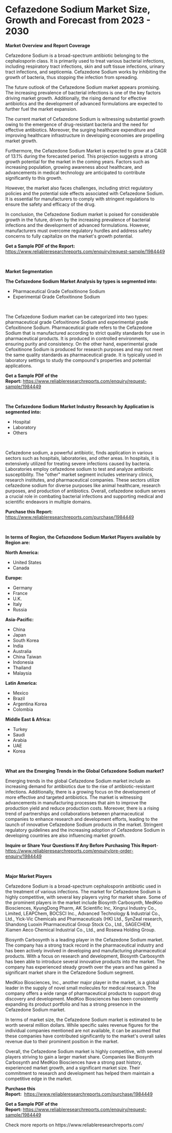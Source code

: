 <p><h1>Cefazedone Sodium Market Size, Growth and Forecast from 2023 - 2030</h1></p><p><strong>Market Overview and Report Coverage</strong></p>
<p><p>Cefazedone Sodium is a broad-spectrum antibiotic belonging to the cephalosporin class. It is primarily used to treat various bacterial infections, including respiratory tract infections, skin and soft tissue infections, urinary tract infections, and septicemia. Cefazedone Sodium works by inhibiting the growth of bacteria, thus stopping the infection from spreading.</p><p>The future outlook of the Cefazedone Sodium market appears promising. The increasing prevalence of bacterial infections is one of the key factors driving market growth. Additionally, the rising demand for effective antibiotics and the development of advanced formulations are expected to further fuel the market expansion.</p><p>The current market of Cefazedone Sodium is witnessing substantial growth owing to the emergence of drug-resistant bacteria and the need for effective antibiotics. Moreover, the surging healthcare expenditure and improving healthcare infrastructure in developing economies are propelling market growth.</p><p>Furthermore, the Cefazedone Sodium Market is expected to grow at a CAGR of 13.1% during the forecasted period. This projection suggests a strong growth potential for the market in the coming years. Factors such as increasing population, growing awareness about healthcare, and advancements in medical technology are anticipated to contribute significantly to this growth.</p><p>However, the market also faces challenges, including strict regulatory policies and the potential side effects associated with Cefazedone Sodium. It is essential for manufacturers to comply with stringent regulations to ensure the safety and efficacy of the drug.</p><p>In conclusion, the Cefazedone Sodium market is poised for considerable growth in the future, driven by the increasing prevalence of bacterial infections and the development of advanced formulations. However, manufacturers must overcome regulatory hurdles and address safety concerns to fully capitalize on the market's growth potential.</p></p>
<p><strong>Get a Sample PDF of the Report:</strong> <a href="https://www.reliableresearchreports.com/enquiry/request-sample/1984449">https://www.reliableresearchreports.com/enquiry/request-sample/1984449</a></p>
<p>&nbsp;</p>
<p><strong>Market Segmentation</strong></p>
<p><strong>The Cefazedone Sodium Market Analysis by types is segmented into:</strong></p>
<p><ul><li>Pharmaceutical Grade Cefoxitinone Sodium</li><li>Experimental Grade Cefoxitinone Sodium</li></ul></p>
<p>&nbsp;</p>
<p><p>The Cefazedone Sodium market can be categorized into two types: pharmaceutical grade Cefoxitinone Sodium and experimental grade Cefoxitinone Sodium. Pharmaceutical grade refers to the Cefazedone Sodium that is manufactured according to strict quality standards for use in pharmaceutical products. It is produced in controlled environments, ensuring purity and consistency. On the other hand, experimental grade Cefoxitinone Sodium is produced for research purposes and may not meet the same quality standards as pharmaceutical grade. It is typically used in laboratory settings to study the compound's properties and potential applications.</p></p>
<p><strong>Get a Sample PDF of the Report:</strong>&nbsp;<a href="https://www.reliableresearchreports.com/enquiry/request-sample/1984449">https://www.reliableresearchreports.com/enquiry/request-sample/1984449</a></p>
<p>&nbsp;</p>
<p><strong>The Cefazedone Sodium Market Industry Research by Application is segmented into:</strong></p>
<p><ul><li>Hospital</li><li>Laboratory</li><li>Others</li></ul></p>
<p>&nbsp;</p>
<p><p>Cefazedone sodium, a powerful antibiotic, finds application in various sectors such as hospitals, laboratories, and other areas. In hospitals, it is extensively utilized for treating severe infections caused by bacteria. Laboratories employ cefazedone sodium to test and analyze antibiotic susceptibility. The "other" market segment includes veterinary clinics, research institutes, and pharmaceutical companies. These sectors utilize cefazedone sodium for diverse purposes like animal healthcare, research purposes, and production of antibiotics. Overall, cefazedone sodium serves a crucial role in combating bacterial infections and supporting medical and scientific endeavors in multiple domains.</p></p>
<p><strong>Purchase this Report:</strong>&nbsp; <a href="https://www.reliableresearchreports.com/purchase/1984449">https://www.reliableresearchreports.com/purchase/1984449</a></p>
<p>&nbsp;</p>
<p><strong>In terms of Region, the Cefazedone Sodium Market Players available by Region are:</strong></p>
<p>
    <p> <strong> North America: </strong>
        <ul>
            <li>United States</li>
            <li>Canada</li>
        </ul>
        </p> 
    <p> <strong> Europe: </strong>
        <ul>
            <li>Germany</li>
            <li>France</li>
            <li>U.K.</li>
            <li>Italy</li>
            <li>Russia</li>
        </ul>
        </p> 
    <p> <strong> Asia-Pacific: </strong>
        <ul>
            <li>China</li>
            <li>Japan</li>
            <li>South Korea</li>
            <li>India</li>
            <li>Australia</li>
            <li>China Taiwan</li>
            <li>Indonesia</li>
            <li>Thailand</li>
            <li>Malaysia</li>
        </ul>
        </p> 
    <p> <strong> Latin America: </strong>
        <ul>
            <li>Mexico</li>
            <li>Brazil</li>
            <li>Argentina Korea</li>
            <li>Colombia</li>
        </ul>
        </p> 
    <p> <strong> Middle East & Africa: </strong>
        <ul>
            <li>Turkey</li>
            <li>Saudi</li>
            <li>Arabia</li>
            <li>UAE</li>
            <li>Korea</li>
        </ul>
    </p>
    </p>
<p>&nbsp;</p>
<p><strong>What are the Emerging Trends in the Global Cefazedone Sodium market?</strong></p>
<p><p>Emerging trends in the global Cefazedone Sodium market include an increasing demand for antibiotics due to the rise of antibiotic-resistant infections. Additionally, there is a growing focus on the development of more effective and targeted antibiotics. The market is witnessing advancements in manufacturing processes that aim to improve the production yield and reduce production costs. Moreover, there is a rising trend of partnerships and collaborations between pharmaceutical companies to enhance research and development efforts, leading to the launch of innovative Cefazedone Sodium products in the market. Stringent regulatory guidelines and the increasing adoption of Cefazedone Sodium in developing countries are also influencing market growth.</p></p>
<p><strong>Inquire or Share Your Questions If Any Before Purchasing This Report</strong>- <a href="https://www.reliableresearchreports.com/enquiry/pre-order-enquiry/1984449">https://www.reliableresearchreports.com/enquiry/pre-order-enquiry/1984449</a></p>
<p>&nbsp;</p>
<p><strong>Major Market Players</strong></p>
<p><p>Cefazedone Sodium is a broad-spectrum cephalosporin antibiotic used in the treatment of various infections. The market for Cefazedone Sodium is highly competitive, with several key players vying for market share. Some of the prominent players in the market include Biosynth Carbosynth, MedKoo Biosciences, KyungDong Pharm, AK Scientific Inc, Xingrui Industry Co., Limited, LEAPChem, BOCSCI Inc., Advanced Technology & Industrial Co., Ltd., Yick-Vic Chemicals and Pharmaceuticals (HK) Ltd., SynZeal research, Shandong Luoxin Pharmaceutical Group Stock Co., Ltd., SAGECHEM, Xiamen Aeco Chemical Industrial Co., Ltd., and Rosewa Holding Group.</p><p>Biosynth Carbosynth is a leading player in the Cefazedone Sodium market. The company has a strong track record in the pharmaceutical industry and has been actively involved in developing and manufacturing pharmaceutical products. With a focus on research and development, Biosynth Carbosynth has been able to introduce several innovative products into the market. The company has experienced steady growth over the years and has gained a significant market share in the Cefazedone Sodium segment.</p><p>MedKoo Biosciences, Inc., another major player in the market, is a global leader in the supply of novel small molecules for medical research. The company offers a wide range of pharmaceutical products to support drug discovery and development. MedKoo Biosciences has been consistently expanding its product portfolio and has a strong presence in the Cefazedone Sodium market.</p><p>In terms of market size, the Cefazedone Sodium market is estimated to be worth several million dollars. While specific sales revenue figures for the individual companies mentioned are not available, it can be assumed that these companies have contributed significantly to the market's overall sales revenue due to their prominent position in the market.</p><p>Overall, the Cefazedone Sodium market is highly competitive, with several players striving to gain a larger market share. Companies like Biosynth Carbosynth and MedKoo Biosciences have a strong past history, experienced market growth, and a significant market size. Their commitment to research and development has helped them maintain a competitive edge in the market.</p></p>
<p><strong>Purchase this Report:</strong>&nbsp;&nbsp;<a href="https://www.reliableresearchreports.com/purchase/1984449">https://www.reliableresearchreports.com/purchase/1984449</a></p>
<p></p>
<p><strong>Get a Sample PDF of the Report:</strong>&nbsp;<a href="https://www.reliableresearchreports.com/enquiry/request-sample/1984449">https://www.reliableresearchreports.com/enquiry/request-sample/1984449</a></p>
<p>Check more reports on https://www.reliableresearchreports.com/</p>